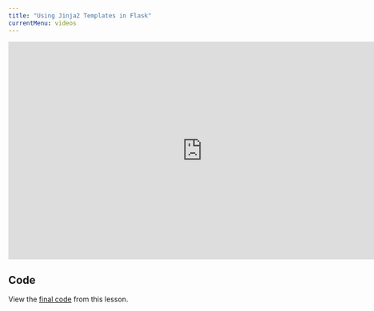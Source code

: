 ```yaml
---
title: "Using Jinja2 Templates in Flask"
currentMenu: videos
---
```


<div class="youtube-wrapper"><iframe width="776" height="437" src="https://www.youtube-nocookie.com/embed/exR1kxpd1cY?rel=0" frameborder="0" allowfullscreen></iframe></div>

## Code

View the [final code](https://github.com/LaunchCodeEducation/hello-flask/blob/3ed07a3ff5fa8e90ae8aa3f6f28acc4a97e99afa/main.py) from this lesson.
